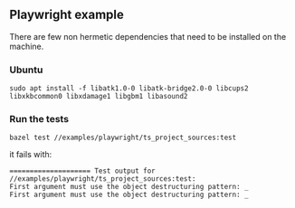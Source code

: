 ## Playwright example

There are few non hermetic dependencies that need to be installed on the machine.

### Ubuntu

```
sudo apt install -f libatk1.0-0 libatk-bridge2.0-0 libcups2 libxkbcommon0 libxdamage1 libgbm1 libasound2
```

### Run the tests

```
bazel test //examples/playwright/ts_project_sources:test
```

it fails with:

```
==================== Test output for //examples/playwright/ts_project_sources:test:
First argument must use the object destructuring pattern: _
First argument must use the object destructuring pattern: _
```
